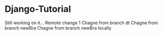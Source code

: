 # Django-Tutorial
Still working on it...
Remote change 1
Chagne from branch dt
Chagne from branch newBra
Chagne from branch newBra locally
